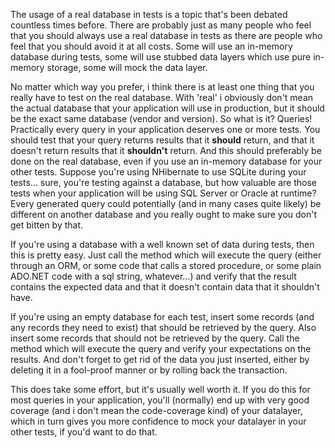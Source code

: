 The usage of a real database in tests is a topic that's been debated countless times before. There are probably just as many people who feel that you should always use a real database in tests as there are people who feel that you should avoid it at all costs.  Some will use an in-memory database during tests, some will use stubbed data layers which use pure in-memory storage, some will mock the data layer.

No matter which way you prefer, i think there is at least one thing that you really have to test on the real database.  With 'real' i obviously don't mean the actual database that your application will use in production, but it should be the exact same database (vendor and version).  So what is it? Queries!  Practically every query in your application deserves one or more tests.  You should test that your query returns results that it <strong>should</strong> return, and that it doesn't return results that it <strong>shouldn't</strong> return.  And this should preferably be done on the real database, even if you use an in-memory database for your other tests.  Suppose you're using NHibernate to use SQLite during your tests... sure, you're testing against a database, but how valuable are those tests when your application will be using SQL Server or Oracle at runtime? Every generated query could potentially (and in many cases quite likely) be different on another database and you really ought to make sure you don't get bitten by that.

If you're using a database with a well known set of data during tests, then this is pretty easy.  Just call the method which will execute the query (either through an ORM, or some code that calls a stored procedure, or some plain ADO.NET code with a sql string, whatever...) and verify that the result contains the expected data and that it doesn't contain data that it shouldn't have.

If you're using an empty database for each test, insert some records (and any records they need to exist) that should be retrieved by the query.  Also insert some records that should not be retrieved by the query.  Call the method which will execute the query and verify your expectations on the results.  And don't forget to get rid of the data you just inserted, either by deleting it in a fool-proof manner or by rolling back the transaction.  

This does take some effort, but it's usually well worth it.  If you do this for most queries in your application, you'll (normally) end up with very good coverage (and i don't mean the code-coverage kind) of your datalayer, which in turn gives you more confidence to mock your datalayer in your other tests, if you'd want to do that.
